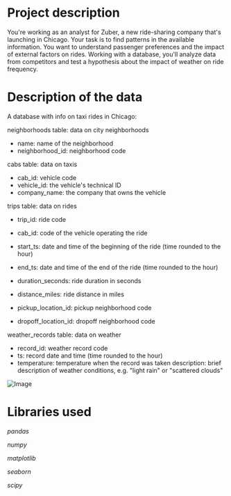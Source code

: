 # Project description

You're working as an analyst for Zuber, a new ride-sharing company that's launching in Chicago. Your task is to find patterns in the available information. You want to understand passenger preferences and the impact of external factors on rides.
Working with a database, you'll analyze data from competitors and test a hypothesis about the impact of weather on ride frequency.

# Description of the data

A database with info on taxi rides in Chicago:

neighborhoods table: data on city neighborhoods
- name: name of the neighborhood
- neighborhood_id: neighborhood code
  
cabs table: data on taxis
- cab_id: vehicle code
- vehicle_id: the vehicle's technical ID
- company_name: the company that owns the vehicle

trips table: data on rides
- trip_id: ride code
- cab_id: code of the vehicle operating the ride
- start_ts: date and time of the beginning of the ride (time rounded to the hour)
- end_ts: date and time of the end of the ride (time rounded to the hour)
- duration_seconds: ride duration in seconds
- distance_miles: ride distance in miles

- pickup_location_id: pickup neighborhood code
- dropoff_location_id: dropoff neighborhood code
  
weather_records table: data on weather
- record_id: weather record code
- ts: record date and time (time rounded to the hour)
- temperature: temperature when the record was taken
description: brief description of weather conditions, e.g. "light rain" or "scattered clouds"

![Image](https://github.com/betulyildirimx/my-repository/assets/112573830/2362b415-a239-43d6-a55f-6c7825d5ae99)

# Libraries used
_pandas_

_numpy_

_matplotlib_

_seaborn_

_scipy_
